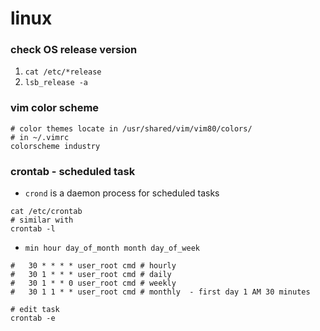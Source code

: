 # linux

### check OS release version
1. `cat /etc/*release`
1. `lsb_release -a`

### vim color scheme
```
# color themes locate in /usr/shared/vim/vim80/colors/
# in ~/.vimrc
colorscheme industry
```

### crontab - scheduled task

* `crond` is a daemon process for scheduled tasks

```
cat /etc/crontab 
# similar with
crontab -l
```

* `min hour day_of_month month day_of_week` 
```
#   30 * * * * user_root cmd # hourly 
#   30 1 * * * user_root cmd # daily 
#   30 1 * * 0 user_root cmd # weekly 
#   30 1 1 * * user_root cmd # monthly  - first day 1 AM 30 minutes

# edit task
crontab -e 
```

